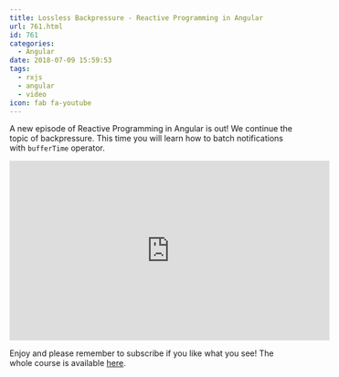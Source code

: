 ```yaml
---
title: Lossless Backpressure - Reactive Programming in Angular
url: 761.html
id: 761
categories:
  - Angular
date: 2018-07-09 15:59:53
tags:
  - rxjs
  - angular
  - video
icon: fab fa-youtube
---
```


A new episode of Reactive Programming in Angular is out! We continue the topic of backpressure. This time you will learn how to batch notifications with `bufferTime` operator. 

<iframe width="560" height="315" src="https://www.youtube.com/embed/_qNwc4aueg8" frameborder="0" allow="accelerometer; autoplay; encrypted-media; gyroscope; picture-in-picture" allowfullscreen></iframe>

Enjoy and please remember to subscribe if you like what you see! The whole course is available [here](https://codewithstyle.info/reactive-programming-rxjs-angular-video-course/).